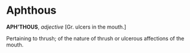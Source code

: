 # Aphthous

**APH'THOUS**, _adjective_ \[Gr. ulcers in the mouth.\]

Pertaining to thrush; of the nature of thrush or ulcerous affections of the mouth.